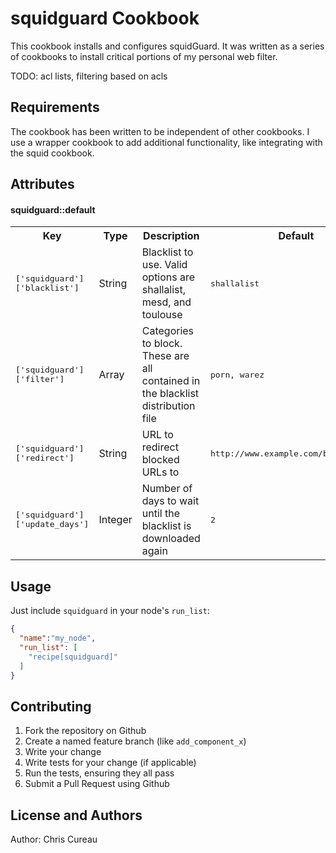 squidguard Cookbook
===================
This cookbook installs and configures squidGuard.  It was written as a series of cookbooks to install critical portions of my personal web filter.

TODO: acl lists, filtering based on acls

Requirements
------------

The cookbook has been written to be independent of other cookbooks.  I use a wrapper cookbook to add additional functionality, like integrating with the squid cookbook.

Attributes
----------
#### squidguard::default
<table>
  <tr>
    <th>Key</th>
    <th>Type</th>
    <th>Description</th>
    <th>Default</th>
  </tr>
  <tr>
    <td><tt>['squidguard']['blacklist']</tt></td>
    <td>String</td>
    <td>Blacklist to use.  Valid options are shallalist, mesd, and toulouse</td>
    <td><tt>shallalist</tt></td>
  </tr>
  <tr>
    <td><tt>['squidguard']['filter']</tt></td>
    <td>Array</td>
    <td>Categories to block.  These are all contained in the blacklist distribution file</td>
    <td><tt>porn, warez</tt></td>
  </tr>
  <tr>
    <td><tt>['squidguard']['redirect']</tt></td>
    <td>String</td>
    <td>URL to redirect blocked URLs to</td>
    <td><tt>http://www.example.com/bad_url.html</tt></td>
  </tr>
  <tr>
    <td><tt>['squidguard']['update_days']</tt></td>
    <td>Integer</td>
    <td>Number of days to wait until the blacklist is downloaded again</td>
    <td><tt>2</tt></td>
  </tr>
</table>

Usage
-----

Just include `squidguard` in your node's `run_list`:

```json
{
  "name":"my_node",
  "run_list": [
    "recipe[squidguard]"
  ]
}
```

Contributing
------------

1. Fork the repository on Github
2. Create a named feature branch (like `add_component_x`)
3. Write your change
4. Write tests for your change (if applicable)
5. Run the tests, ensuring they all pass
6. Submit a Pull Request using Github

License and Authors
-------------------
Author: Chris Cureau

